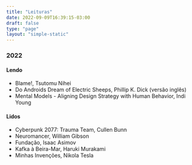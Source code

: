 ```yaml
---
title: "Leituras"
date: 2022-09-09T16:39:15-03:00
draft: false
type: "page"
layout: "simple-static"
---
```


### 2022

#### Lendo
- Blame!, Tsutomu Nihei
- Do Androids Dream of Electric Sheeps, Phillip K. Dick (versão inglês)
- Mental Models - Aligning Design Strategy with Human Behavior, Indi Young

#### Lidos
- Cyberpunk 2077: Trauma Team, Cullen Bunn
- Neuromancer, William Gibson
- Fundação, Isaac Asimov
- Kafka à Beira-Mar, Haruki Murakami
- Minhas Invenções, Nikola Tesla